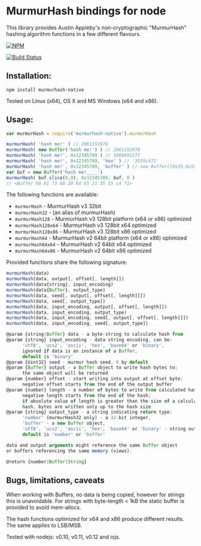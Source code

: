 MurmurHash bindings for node
============================

This library provides Austin Appleby's non-cryptographic "MurmurHash" hashing algorithm functions in a few different flavours.

[![NPM][NPM img]][NPM Status]

[![Build Status][BS img]][Build Status]

Installation:
-------------

```
npm install murmurhash-native
```

Tested on Linux (x64), OS X and MS Windows (x64 and x86).


Usage:
------

```js
var murmurHash = require('murmurhash-native').murmurHash

murmurHash( 'hash me!' ) // 2061152078
murmurHash( new Buffer('hash me!') ) // 2061152078
murmurHash( 'hash me!', 0x12345789 ) // 1908692277
murmurHash( 'hash me!', 0x12345789, 'hex' ) // '3555c471'
murmurHash( 'hash me!', 0x12345789, 'buffer' ) // new Buffer([0x35,0x55,0xc4,0x71])
var buf = new Buffer('hash me!____')
murmurHash( buf.slice(0,8), 0x12345789, buf, 8 )
// <Buffer 68 61 73 68 20 6d 65 21 35 55 c4 71>
```

The following functions are available:

* `murmurHash`       - MurmurHash v3 32bit
* `murmurHash32`     - (an alias of murmurHash)
* `murmurHash128`    - MurmurHash v3 128bit platform (x64 or x86) optimized 
* `murmurHash128x64` - MurmurHash v3 128bit x64 optimized
* `murmurHash128x86` - MurmurHash v3 128bit x86 optimized
* `murmurHash64`     - MurmurHash v2 64bit platform (x64 or x86) optimized
* `murmurHash64x64`  - MurmurHash v2 64bit x64 optimized
* `murmurHash64x86`  - MurmurHash v2 64bit x86 optimized

Provided functions share the following signature:

```js
murmurHash(data)
murmurHash(data, output[, offset[, length]])
murmurHash(data{string}, input_encoding)
murmurHash(data{Buffer}, output_type)
murmurHash(data, seed[, output[, offset[, length]]])
murmurHash(data, seed[, output_type])
murmurHash(data, input_encoding, output[, offset[, length]])
murmurHash(data, input_encoding, output_type)
murmurHash(data, input_encoding, seed[, output[, offset[, length]]])
murmurHash(data, input_encoding, seed[, output_type])

@param {string|Buffer} data - a byte-string to calculate hash from
@param {string} input_encoding - data string encoding, can be:
      'utf8', 'ucs2', 'ascii', 'hex', 'base64' or 'binary',
      ignored if data is an instance of a Buffer,
      default is 'binary'
@param {Uint32} seed - murmur hash seed, 0 by default
@param {Buffer} output - a Buffer object to write hash bytes to;
      the same object will be returned
@param {number} offset - start writing into output at offset byte;
      negative offset starts from the end of the output buffer
@param {number} length - a number of bytes to write from calculated hash;
      negative length starts from the end of the hash;
      if absolute value of length is greater than the size of a calculated
      hash, bytes are written only up to the hash size
@param {string} output_type - a string indicating return type:
      'number' (murmurHash32 only) - a 32-bit integer,
      'buffer' - a new Buffer object,
      'utf8', 'ucs2', 'ascii', 'hex', 'base64' or 'binary' - string output,
      default is 'number' or 'buffer'

data and output arguments might reference the same Buffer object
or buffers referencing the same memory (views).

@return {number|Buffer|String}
```


Bugs, limitations, caveats
--------------------------
When working with Buffers, no data is being copied, however for strings this is unavoidable.
For strings with byte-length < 1kB the static buffer is provided to avoid mem-allocs.

The hash functions optimized for x64 and x86 produce different results. The same applies to LSB/MSB.

Tested with nodejs: v0.10, v0.11, v0.12 and iojs.

[Build Status]: https://travis-ci.org/royaltm/node-murmurhash-native
[BS img]: https://travis-ci.org/royaltm/node-murmurhash-native.svg
[NPM img]: https://nodei.co/npm/murmurhash-native.png?compact=true
[NPM Status]: https://nodei.co/npm/murmurhash-native/
